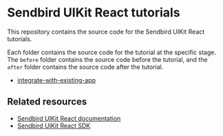 # Sendbird UIKit React tutorials

This repository contains the source code for the Sendbird UIKit React tutorials.

Each folder contains the source code for the tutorial at the specific stage. The `before` folder contains the source code before the tutorial, and the `after` folder contains the source code after the tutorial.

- [integrate-with-existing-app](https://sendbird.com/docs/chat/uikit/v3/react/tutorial/integrate-with-existing-app)

## Related resources
- [Sendbird UIKit React documentation](https://sendbird.com/docs/chat/uikit/v3/react/overview)
- [Sendbird UIKit React SDK](https://github.com/sendbird/sendbird-uikit-react)